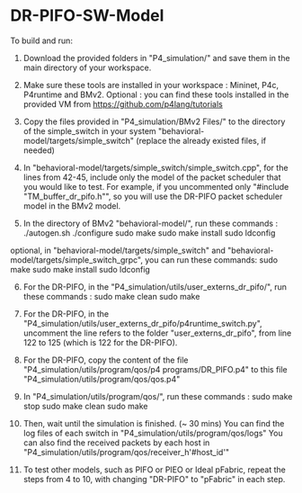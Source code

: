 # DR-PIFO-SW-Model
To build and run:

1. Download the provided folders in "P4_simulation/" and save them in the main directory of your workspace.

2. Make sure these tools are installed in your workspace : Mininet, P4c, P4runtime and BMv2.
Optional : you can find these tools installed in the provided VM from https://github.com/p4lang/tutorials

3. Copy the files provided in "P4_simulation/BMv2 Files/" to the directory of the simple_switch in your system "behavioral-model/targets/simple_switch" (replace the already existed files, if needed)

4. In "behavioral-model/targets/simple_switch/simple_switch.cpp", for the lines from 42-45, include only the model of the packet scheduler that you would like to test.
For example, if you uncommented only "#include "TM_buffer_dr_pifo.h"", so you will use the DR-PIFO packet scheduler model in the BMv2 model. 

5. In the directory of BMv2 "behavioral-model/", run these commands : 
./autogen.sh
./configure
sudo make
sudo make install
sudo ldconfig

optional, in "behavioral-model/targets/simple_switch" and "behavioral-model/targets/simple_switch_grpc", you can run these commands:
sudo make
sudo make install
sudo ldconfig

6. For the DR-PIFO, in the "P4_simulation/utils/user_externs_dr_pifo/", run these commands : 
sudo make clean
sudo make

7. For the DR-PIFO, in the "P4_simulation/utils/user_externs_dr_pifo/p4runtime_switch.py", uncomment the line refers to the folder "user_externs_dr_pifo", from line 122 to 125 (which is 122 for the DR-PIFO).

8. For the DR-PIFO, copy the content of the file "P4_simulation/utils/program/qos/p4 programs/DR_PIFO.p4" to this file "P4_simulation/utils/program/qos/qos.p4"

9. In "P4_simulation/utils/program/qos/", run these commands :
sudo make stop
sudo make clean
sudo make

10. Then, wait until the simulation is finished. (~ 30 mins) 
You can find the log files of each switch in "P4_simulation/utils/program/qos/logs"
You can also find the received packets by each host in "P4_simulation/utils/program/qos/receiver_h'#host_id'"

11. To test other models, such as PIFO or PIEO or Ideal pFabric, repeat the steps from 4 to 10, with changing "DR-PIFO" to "pFabric" in each step.
